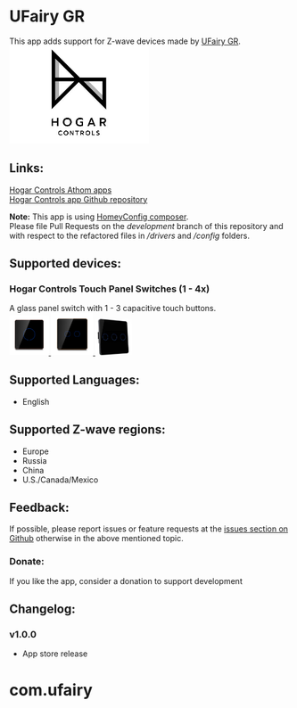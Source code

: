 # UFairy GR
This app adds support for Z-wave devices made by [UFairy GR](http://www.gr-smarthome.com).  
<a href="https://github.com/AutomateAsia/com.ufairy">
  <img src="https://raw.githubusercontent.com/AutomateAsia/com.ufairy/master/assets/images/small.png">
</a>  

## Links:
[Hogar Controls Athom apps](https://apps.athom.com/app/com.ufairy)                    
[Hogar Controls app Github repository](https://github.com/AutomateAsia/com.ufairy)   

**Note:** This app is using [HomeyConfig composer](https://www.npmjs.com/package/node-homey-config-composer).   
Please file Pull Requests on the *development* branch of this repository and with respect to the refactored files in _/drivers_ and _/config_ folders.   

## Supported devices:
### Hogar Controls Touch Panel Switches (1 - 4x)    
A glass panel switch with 1 - 3 capacitive touch buttons.    
<a href="https://github.com/AutomateAsia/com.ufairy">
  <img src="https://raw.githubusercontent.com/AutomateAsia/com.ufairy/master/drivers/Switch-1-Plus/assets/images/large.jpg" width="14%" height="14%">
</a>
<a href="https://github.com/AutomateAsia/com.ufairy">
  <img src="https://raw.githubusercontent.com/AutomateAsia/com.ufairy/master/drivers/Switch-2-Plus/assets/images/large.jpg" width="15%" height="15%">
</a>
<a href="https://github.com/AutomateAsia/com.ufairy">
  <img src="https://raw.githubusercontent.com/AutomateAsia/com.ufairy/master/drivers/Switch-3-Plus/assets/images/large.jpg" width="13%" height="13%">
</a>

   


## Supported Languages:
* English     

## Supported Z-wave regions:
* Europe   
* Russia    
* China   
* U.S./Canada/Mexico        

## Feedback:
If possible, please report issues or feature requests at the [issues section on Github](https://github.com//AutomateAsia/com.ufairy/issues) otherwise in the above mentioned topic.     

### Donate:
If you like the app, consider a donation to support development    

## Changelog:  


### v1.0.0
* App store release   
# com.ufairy
